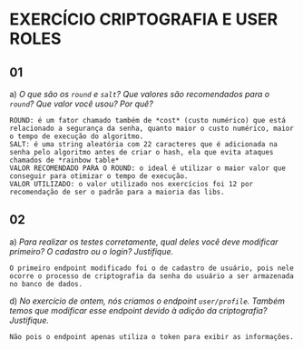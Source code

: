 # EXERCÍCIO CRIPTOGRAFIA E USER ROLES

## 01 
a) *O que são os `round` e `salt`? Que valores são recomendados para o `round`? Que valor você usou? Por quê?*

 ~~~
 ROUND: é um fator chamado também de *cost* (custo numérico) que está relacionado a segurança da senha, quanto maior o custo numérico, maior o tempo de execução do algoritmo. 
 SALT: é uma string aleatória com 22 caracteres que é adicionada na senha pelo algoritmo antes de criar o hash, ela que evita ataques chamados de *rainbow table*
 VALOR RECOMENDADO PARA O ROUND: o ideal é utilizar o maior valor que conseguir para otimizar o tempo de execução.
 VALOR UTILIZADO: o valor utilizado nos exercícios foi 12 por recomendação de ser o padrão para a maioria das libs.
 ~~~


## 02

a) *Para realizar os testes corretamente, qual deles você deve modificar primeiro? O cadastro ou o login? Justifique.*

~~~
O primeiro endpoint modificado foi o de cadastro de usuário, pois nele ocorre o processo de criptografia da senha do usuário a ser armazenada no banco de dados. 

~~~

d) *No exercício de ontem, nós criamos o endpoint `user/profile`. Também temos que modificar esse endpoint devido à adição da criptografia? Justifique.*

~~~
Não pois o endpoint apenas utiliza o token para exibir as informações.

~~~